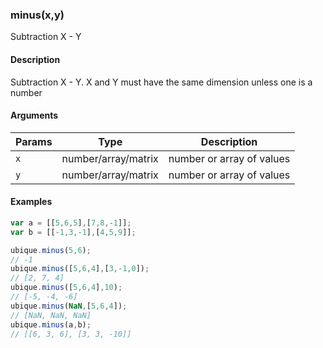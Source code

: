 ### minus(x,y)

Subtraction X - Y


#### Description

Subtraction X - Y. X and Y must have the same dimension unless one is a number  



#### Arguments

|Params|Type|Description
|---------|----|-----------
|`x` | number/array/matrix | number or array of values
|`y` | number/array/matrix | number or array of values


#### Examples

```js
var a = [[5,6,5],[7,8,-1]];
var b = [[-1,3,-1],[4,5,9]];

ubique.minus(5,6);
// -1
ubique.minus([5,6,4],[3,-1,0]);
// [2, 7, 4]
ubique.minus([5,6,4],10);
// [-5, -4, -6]
ubique.minus(NaN,[5,6,4]);
// [NaN, NaN, NaN]
ubique.minus(a,b);
// [[6, 3, 6], [3, 3, -10]]
```

